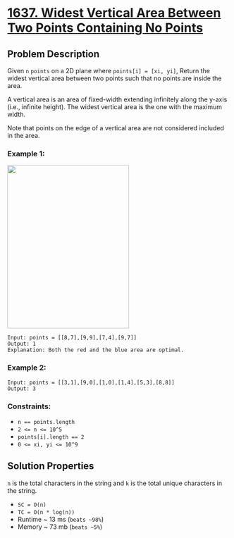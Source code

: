 # [1637. Widest Vertical Area Between Two Points Containing No Points](https://leetcode.com/problems/widest-vertical-area-between-two-points-containing-no-points/description)

## Problem Description

Given `n` `points` on a 2D plane where `points[i] = [xi, yi]`, Return the widest vertical area between two points such that no points are inside the area.

A vertical area is an area of fixed-width extending infinitely along the y-axis (i.e., infinite height). The widest vertical area is the one with the maximum width.

Note that points on the edge of a vertical area are not considered included in the area.



### Example 1:
<img alt="" src="https://assets.leetcode.com/uploads/2020/09/19/points3.png" style="width: 276px; height: 371px;">

```
Input: points = [[8,7],[9,9],[7,4],[9,7]]
Output: 1
Explanation: Both the red and the blue area are optimal.
```
### Example 2:
```
Input: points = [[3,1],[9,0],[1,0],[1,4],[5,3],[8,8]]
Output: 3
```

### Constraints:

* `n == points.length`
* `2 <= n <= 10^5`
* `points[i].length == 2`
* `0 <= xi, yi <= 10^9`


## Solution Properties

`n` is the total characters in the string and `k` is the total unique characters in the string.
* `SC = O(n)`
* `TC = O(n * log(n))`
* Runtime ~ 13 ms (`beats ~98%`)
* Memory ~ 73 mb (`beats ~5%`)